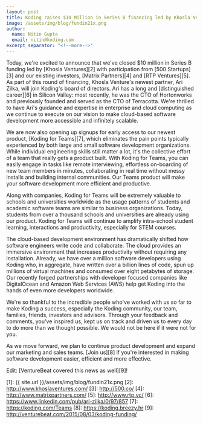 ```yaml
---
layout: post
title: Koding raises $10 Million in Series B financing led by Khosla Ventures
image: /assets/img/blog/fundin21x.png
author:
  name: Nitin Gupta
  email: nitin@koding.com
excerpt_separator: "<!--more-->"
---
```


Today, we're excited to announce that we've closed $10 million in Series B funding <!--more--> led by [Khosla Ventures][2] with participation from [500 Startups][3] and our existing investors, [Matrix Partners][4] and [RTP Ventures][5]. As part of this round of financing, Khosla Venture's newest partner, Ari Zilka, will join Koding's board of directors. Ari has a long and [distinguished career][6] in Silicon Valley: most recently, he was the CTO of Hortonworks and previously founded and served as the CTO of Terracotta. We're thrilled to have Ari's guidance and expertise in enterprise and cloud computing as we continue to execute on our vision to make cloud-based software development more accessible and infinitely scalable.

We are now also opening up signups for early access to our newest product, [Koding for Teams][7], which eliminates the pain points typically experienced by both large and small software development organizations. While individual engineering skills still matter a lot, it's the collective effort of a team that really gets a product built. With Koding for Teams, you can easily engage in tasks like remote interviewing, effortless on-boarding of new team members in minutes, collaborating in real time without messy installs and building internal communities. Our Teams product will make your software development more efficient and productive.

Along with companies, Koding for Teams will be extremely valuable to schools and universities worldwide as the usage patterns of students and academic software teams are similar to business organizations. Today, students from over a thousand schools and universities are already using our product. Koding for Teams will continue to amplify intra-school student learning, interactions and productivity, especially for STEM courses.

The cloud-based development environment has dramatically shifted how software engineers write code and collaborate. The cloud provides an immersive environment that increases productivity without requiring any installation. Already, we have over a million software developers using Koding who, in aggregate, have written over a billion lines of code, spun up millions of virtual machines and consumed over eight petabytes of storage. Our recently forged partnerships with developer focused companies like DigitalOcean and Amazon Web Services (AWS) help get Koding into the hands of even more developers worldwide.

We're so thankful to the incredible people who've worked with us so far to make Koding a success, especially the Koding community, our team, families, friends, investors and advisors. Through your feedback and comments, you've inspired us, kept us on track and driven us to every day to do more than we thought possible. We would not be here if it were not for you.

As we move forward, we plan to continue product development and expand our marketing and sales teams. [Join us][8] if you're interested in making software development easier, efficient and more effective.

Edit: [VentureBeat covered this news as well][9]!

[1]: {{ site.url }}/assets/img/blog/fundin21x.png
[2]: http://www.khoslaventures.com/
[3]: http://500.co/
[4]: http://www.matrixpartners.com/
[5]: http://www.rtp.vc/
[6]: https://www.linkedin.com/pub/ari-zilka/0/97/857
[7]: https://koding.com/Teams
[8]: https://koding.breezy.hr
[9]: http://venturebeat.com/2015/08/03/koding-funding/
